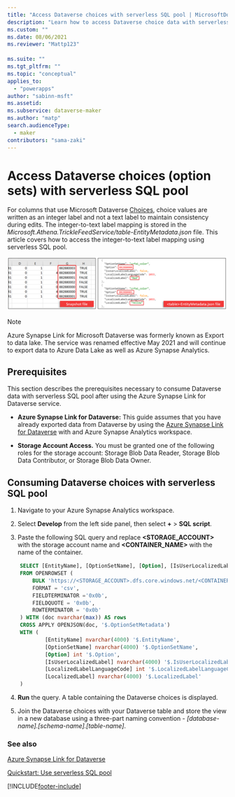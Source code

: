 ```yaml
---
title: "Access Dataverse choices with serverless SQL pool | MicrosoftDocs"
description: "Learn how to access Dataverse choice data with serverless SQL pool."
ms.custom: ""
ms.date: 08/06/2021
ms.reviewer: "Mattp123"

ms.suite: ""
ms.tgt_pltfrm: ""
ms.topic: "conceptual"
applies_to: 
  - "powerapps"
author: "sabinn-msft"
ms.assetid: 
ms.subservice: dataverse-maker
ms.author: "matp"
search.audienceType: 
  - maker
contributors: "sama-zaki"
---
```


# Access Dataverse choices (option sets) with serverless SQL pool



For columns that use Microsoft Dataverse [Choices](/powerapps/maker/data-platform/create-edit-global-option-sets), choice values are written as an integer label and not a text label to maintain consistency during edits. The integer-to-text label mapping is stored in the *Microsoft.Athena.TrickleFeedService/table-EntityMetadata.json* file. This article covers how to access the integer-to-text label mapping using serverless SQL pool.

![Access option set.](media/access-option-set.png "Access option set")

> [!NOTE]
> Azure Synapse Link for Microsoft Dataverse was formerly known as Export to data lake. The service was renamed effective May 2021 and will continue to export data to Azure Data Lake as well as Azure Synapse Analytics.

## Prerequisites

This section describes the prerequisites necessary to consume Dataverse data with serverless SQL pool after using the Azure Synapse Link for Dataverse service.

- **Azure Synapse Link for Dataverse:** This guide assumes that you have already exported data from Dataverse by using the [Azure Synapse Link for Dataverse](export-to-data-lake.md) with and Azure Synapse Analytics workspace.

- **Storage Account Access.** You must be granted one of the following roles for the storage account: Storage Blob Data Reader, Storage Blob Data Contributor, or Storage Blob Data Owner.

## Consuming Dataverse choices with serverless SQL pool

1. Navigate to your Azure Synapse Analytics workspace.

2. Select **Develop** from the left side panel, then select **+** > **SQL script**.

3. Paste the following SQL query and replace **\<STORAGE_ACCOUNT\>** with the storage account name and **\<CONTAINER_NAME\>** with the name of the container.

```SQL
    SELECT [EntityName], [OptionSetName], [Option], [IsUserLocalizedLabel], [LocalizedLabelLanguageCode], [LocalizedLabel]
    FROM OPENROWSET (
        BULK 'https://<STORAGE_ACCOUNT>.dfs.core.windows.net/<CONTAINER_NAME>/Microsoft.Athena.TrickleFeedService/*-EntityMetadata.json', 
        FORMAT = 'csv',
        FIELDTERMINATOR ='0x0b',
        FIELDQUOTE = '0x0b',
        ROWTERMINATOR = '0x0b'
    ) WITH (doc nvarchar(max)) AS rows
    CROSS APPLY OPENJSON(doc, '$.OptionSetMetadata')
    WITH (
            [EntityName] nvarchar(4000) '$.EntityName',
            [OptionSetName] nvarchar(4000) '$.OptionSetName',
            [Option] int '$.Option',
            [IsUserLocalizedLabel] nvarchar(4000) '$.IsUserLocalizedLabel',
            [LocalizedLabelLanguageCode] int '$.LocalizedLabelLanguageCode',
            [LocalizedLabel] nvarchar(4000) '$.LocalizedLabel'
    )
```

4. **Run** the query. A table containing the Dataverse choices is displayed.

5. Join the Dataverse choices with your Dataverse table and store the view in a new database using a three-part naming convention - *[database-name].[schema-name].[table-name]*.

### See also

[Azure Synapse Link for Dataverse](./export-to-data-lake.md)

[Quickstart: Use serverless SQL pool](/azure/synapse-analytics/quickstart-sql-on-demand)

[!INCLUDE[footer-include](../../includes/footer-banner.md)]
